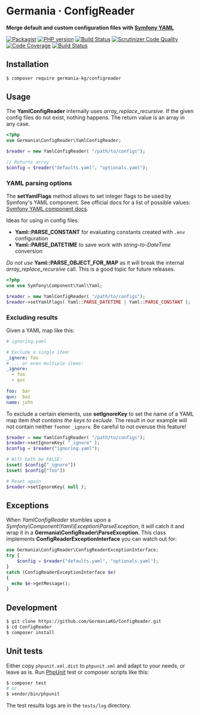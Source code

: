 # Germania · ConfigReader

**Merge default and custom configuration files with [Symfony YAML](https://symfony.com/doc/current/components/yaml.html)** 

[![Packagist](https://img.shields.io/packagist/v/germania-kg/configreader.svg?style=flat)](https://packagist.org/packages/germania-kg/configreader)
[![PHP version](https://img.shields.io/packagist/php-v/germania-kg/configreader.svg)](https://packagist.org/packages/germania-kg/configreader)
[![Build Status](https://img.shields.io/travis/GermaniaKG/ConfigReader.svg?label=Travis%20CI)](https://travis-ci.org/GermaniaKG/ConfigReader)
[![Scrutinizer Code Quality](https://scrutinizer-ci.com/g/GermaniaKG/ConfigReader/badges/quality-score.png?b=master)](https://scrutinizer-ci.com/g/GermaniaKG/ConfigReader/?branch=master)
[![Code Coverage](https://scrutinizer-ci.com/g/GermaniaKG/ConfigReader/badges/coverage.png?b=master)](https://scrutinizer-ci.com/g/GermaniaKG/ConfigReader/?branch=master)
[![Build Status](https://scrutinizer-ci.com/g/GermaniaKG/ConfigReader/badges/build.png?b=master)](https://scrutinizer-ci.com/g/GermaniaKG/ConfigReader/build-status/master)



## Installation

```bash
$ composer require germania-kg/configreader
```



## Usage

The **YamlConfigReader** internally uses *array_replace_recursive*. If the given config files do not exist, nothing happens. The return value is an array in any case.

```php
<?php
use Germania\ConfigReader\YamlConfigReader;

$reader = new YamlConfigReader( "/path/to/configs");

// Returns array
$config = $reader("defaults.yaml", "optionals.yaml");
```



### YAML parsing options

The **setYamlFlags** method allows to set integer flags to be used by Symfony's YAML component. See official  docs for a list of possible values: [Symfony YAML component docs](https://symfony.com/doc/current/components/yaml.html#advanced-usage-flags). 

Ideas for using in config files:

- **Yaml::PARSE_CONSTANT** for evaluating constants created with `.env` configuration
-  **Yaml::PARSE_DATETIME** to save work with *string-to-DateTime* conversion

*Do not use* **Yaml::PARSE_OBJECT_FOR_MAP** as it will break the internal *array_replace_recursive* call. This is a good topic for future releases.

```php
<?php
use use Symfony\Component\Yaml\Yaml;

$reader = new YamlConfigReader( "/path/to/configs");
$reader->setYamlFlags( Yaml::PARSE_DATETIME | Yaml::PARSE_CONSTANT );
```



### Excluding results

Given a YAML map like this:

```yaml
# ignoring.yaml

# Exclude a single item:
_ignore: foo
# ... or even multiple items:
_ignore: 
  - foo
  - qux
  
foo:  bar
qux:  baz
name: john
```

To exclude a certain elements, use **setIgnoreKey** to set the name of a YAML map item *that contains the keys to exclude.* The result in our example will not contain neither `foo`nor `_ignore`. Be careful to not overuse this feature!

```php
$reader = new YamlConfigReader( "/path/to/configs");
$reader->setIgnoreKey( "_ignore" );
$config = $reader("ignoring.yaml");

# Will both be FALSE:
isset( $config["_ignore"])
isset( $config["foo"])

# Reset again
$reader->setIgnoreKey( null );
```





## Exceptions

When *YamlConfigReader* stumbles upon a *Symfony\Component\Yaml\Exception\ParseException*, it will catch it and wrap it in a **Germania\ConfigReader\ParseException**. This class implements **ConfigReaderExceptionInterface** you can watch out for:

```php
use Germania\ConfigReader\ConfigReaderExceptionInterface;
try {
	$config = $reader("defaults.yaml", "optionals.yaml");  
}
catch (ConfigReaderExceptionInterface $e)
{
  echo $e->getMessage();
}

```

## Development

```bash
$ git clone https://github.com/GermaniaKG/ConfigReader.git
$ cd ConfigReader
$ composer install
```

## Unit tests

Either copy `phpunit.xml.dist` to `phpunit.xml` and adapt to your needs, or leave as is. Run [PhpUnit](https://phpunit.de/) test or composer scripts like this:

```bash
$ composer test
# or
$ vendor/bin/phpunit
```

The test results logs are in the `tests/log` directory.

